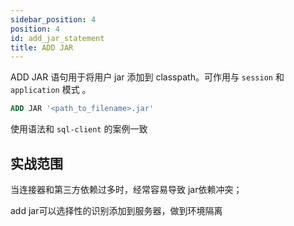 ```yaml
---
sidebar_position: 4
position: 4
id: add_jar_statement
title: ADD JAR
---
```


ADD JAR 语句用于将用户 jar 添加到 classpath。可作用与 `session` 和 `application` 模式 。
```sql
ADD JAR '<path_to_filename>.jar'
```
使用语法和 `sql-client` 的案例一致

## 实战范围
当连接器和第三方依赖过多时，经常容易导致 jar依赖冲突；

add jar可以选择性的识别添加到服务器，做到环境隔离
